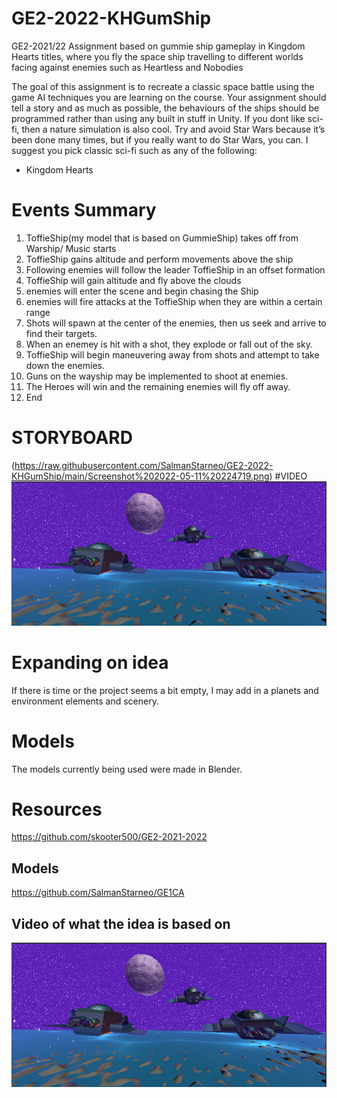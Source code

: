 # GE2-2022-KHGumShip
GE2-2021/22 Assignment based on gummie ship gameplay in Kingdom Hearts titles, where you fly the space ship travelling to different worlds facing against enemies such as Heartless and Nobodies

The goal of this assignment is to recreate a classic space battle using the game AI techniques you are learning on the course. Your assignment should tell a story and as much as possible, the behaviours of the ships should be programmed rather than using any built in stuff in Unity. If you dont like sci-fi, then a nature simulation is also cool. Try and avoid Star Wars because it’s been done many times, but if you really want to do Star Wars, you can. I suggest you pick classic sci-fi such as any of the following:

- Kingdom Hearts

# Events Summary

1. ToffieShip(my model that is based on GummieShip) takes off from Warship/ Music starts
2. ToffieShip gains altitude and perform movements above the ship
3. Following enemies will follow the leader ToffieShip in an offset formation
4. ToffieShip will gain altitude and fly above the clouds
5. enemies will enter the scene and begin chasing the Ship
6. enemies will fire attacks at the ToffieShip when they are within a certain range
7. Shots will spawn at the center of the enemies, then us seek and arrive to find their targets.
8. When an enemey is hit with a shot, they explode or fall out of the sky.
9. ToffieShip will begin maneuvering away from shots and attempt to take down the enemies.
10. Guns on the wayship may be implemented to shoot at enemies.
11. The Heroes will win and the remaining enemies will fly off away.
12. End

# STORYBOARD
(https://raw.githubusercontent.com/SalmanStarneo/GE2-2022-KHGumShip/main/Screenshot%202022-05-11%20224719.png)
#VIDEO
[![KHGUMSHIP_VideoDisplay_Youtube](https://github.com/SalmanStarneo/GE1CA/blob/main/Screenshot%202021-12-22%20033445.png?raw=true)](https://youtu.be/HVBxYQz96Iw)


# Expanding on idea
If there is time or the project seems a bit empty, I may add in a planets and environment elements and scenery.

# Models
The models currently being used were made in Blender. 

# Resources
https://github.com/skooter500/GE2-2021-2022

## Models
https://github.com/SalmanStarneo/GE1CA

## Video of what the idea is based on
[![OdissyTrip_VideoDisplay_Youtube](https://github.com/SalmanStarneo/GE1CA/blob/main/Screenshot%202021-12-22%20033445.png?raw=true)](https://youtu.be/EeSFXZ7Ln60)

